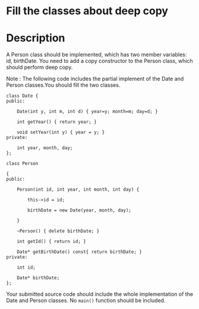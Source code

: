 # Fill the classes about deep copy

# Description
A Person class should be implemented, which has two member variables: id, birthDate. You need to add a copy constructor to the Person class, which should perform deep copy.

Note : 
The following code includes the partial implement of the Date and Person classes.You should fill the two classes.


```
class Date { 
public:
    
    Date(int y, int m, int d) { year=y; month=m; day=d; }
    
    int getYear() { return year; }
    
    void setYear(int y) { year = y; }
private:

    int year, month, day;
};

class Person

{
public:
    
    Person(int id, int year, int month, int day) {
    
        this->id = id;
    
        birthDate = new Date(year, month, day);
    
    }
    
    ~Person() { delete birthDate; }
    
    int getId() { return id; }
    
    Date* getBirthDate() const{ return birthDate; }
private:

    int id;
    
    Date* birthDate;
};
```
Your submitted source code should include the whole implementation of the Date and Person classes. No `main()` function should be included.
